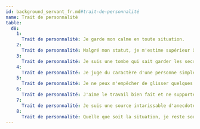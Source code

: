 ```yaml
---
id: background_servant_fr.md#trait-de-personnalité
name: Trait de personnalité
table:
  d8:
    1:
      Trait de personnalité: Je garde mon calme en toute situation.
    2:
      Trait de personnalité: Malgré mon statut, je m'estime supérieur à la plupart de mes contemporains.
    3:
      Trait de personnalité: Je suis une tombe qui sait garder les secrets comme personne.
    4:
      Trait de personnalité: Je juge du caractère d'une personne simplement en regardant sa manière d'interagir avec des individus d'un statut social inférieur.
    5:
      Trait de personnalité: Je ne peux m'empêcher de glisser quelques piques ironiques dans chacun de mes propos.
    6:
      Trait de personnalité: J'aime le travail bien fait et ne supporte pas les tire-au-flanc.
    7:
      Trait de personnalité: Je suis une source intarissable d'anecdotes amusantes, que je prends un malin plaisir à distiller au moment opportun.
    8:
      Trait de personnalité: Quelle que soit la situation, je reste souriant et enjoué.
---
```


